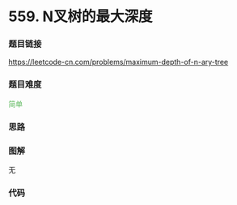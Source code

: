 # 559. N叉树的最大深度

### 题目链接

https://leetcode-cn.com/problems/maximum-depth-of-n-ary-tree

### 题目难度

<font color=#5CB85C>简单</font>

### 思路



### 图解

无

### 代码

```python
```